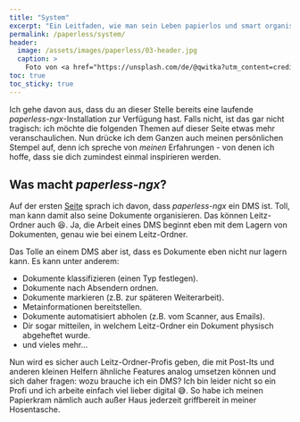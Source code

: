 ```yaml
---
title: "System"
excerpt: "Ein Leitfaden, wie man sein Leben papierlos und smart organisieren kann."
permalink: /paperless/system/
header:
  image: /assets/images/paperless/03-header.jpg
  caption: >
    Foto von <a href="https://unsplash.com/de/@qwitka?utm_content=creditCopyText&utm_medium=referral&utm_source=unsplash">Maksym Kaharlytskyi</a> auf <a href="https://unsplash.com/de/fotos/aktenschrank-Q9y3LRuuxmg?utm_content=creditCopyText&utm_medium=referral&utm_source=unsplash">Unsplash</a>
toc: true
toc_sticky: true
---
```


Ich gehe davon aus, dass du an dieser Stelle bereits eine laufende *paperless-ngx*-Installation zur Verfügung hast. Falls nicht, ist das gar nicht tragisch: ich möchte die folgenden Themen auf dieser Seite etwas mehr veranschaulichen. Nun drücke ich dem Ganzen auch meinen persönlichen Stempel auf, denn ich spreche von *meinen* Erfahrungen - von denen ich hoffe, dass sie dich zumindest einmal inspirieren werden.

## Was macht *paperless-ngx*?

Auf der ersten [Seite](/paperless/einfuehrung/) sprach ich davon, dass *paperless-ngx* ein DMS ist. Toll, man kann damit also seine Dokumente organisieren. Das können Leitz-Ordner auch :satisfied:. Ja, die Arbeit eines DMS beginnt eben mit dem Lagern von Dokumenten, genau wie bei einem Leitz-Ordner.

Das Tolle an einem DMS aber ist, dass es Dokumente eben nicht nur lagern kann. Es kann unter anderem:

* Dokumente klassifizieren (einen Typ festlegen).
* Dokumente nach Absendern ordnen.
* Dokumente markieren (z.B. zur späteren Weiterarbeit).
* Metainformationen bereitstellen.
* Dokumente automatisiert abholen (z.B. vom Scanner, aus Emails).
* Dir sogar mitteilen, in welchem Leitz-Ordner ein Dokument physisch abgeheftet wurde.
* und vieles mehr...

Nun wird es sicher auch Leitz-Ordner-Profis geben, die mit Post-Its und anderen kleinen Helfern ähnliche Features analog umsetzen können und sich daher fragen: wozu brauche ich ein DMS? Ich bin leider nicht so ein Profi und ich arbeite einfach viel lieber digital :sweat_smile:. So habe ich meinen Papierkram nämlich auch außer Haus jederzeit griffbereit in meiner Hosentasche.